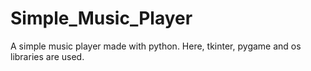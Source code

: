 # Simple_Music_Player

A simple music player made with python. Here, tkinter, pygame and os libraries are used.
